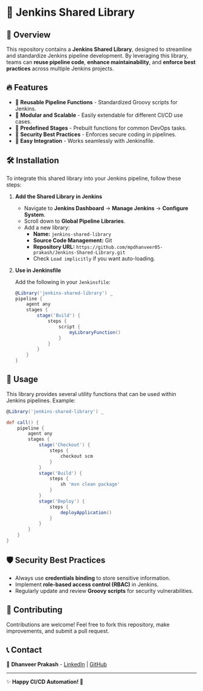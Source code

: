 # 🚀 Jenkins Shared Library

## 📌 Overview

This repository contains a **Jenkins Shared Library**, designed to streamline and standardize Jenkins pipeline development. By leveraging this library, teams can **reuse pipeline code**, **enhance maintainability**, and **enforce best practices** across multiple Jenkins projects.

## 🔥 Features

- 📌 **Reusable Pipeline Functions** - Standardized Groovy scripts for Jenkins.
- 🔄 **Modular and Scalable** - Easily extendable for different CI/CD use cases.
- 🔧 **Predefined Stages** - Prebuilt functions for common DevOps tasks.
- 🔑 **Security Best Practices** - Enforces secure coding in pipelines.
- 📜 **Easy Integration** - Works seamlessly with Jenkinsfile.

## 🛠️ Installation

To integrate this shared library into your Jenkins pipeline, follow these steps:

1. **Add the Shared Library in Jenkins**
    - Navigate to **Jenkins Dashboard** → **Manage Jenkins** → **Configure System**.
    - Scroll down to **Global Pipeline Libraries**.
    - Add a new library:
      - **Name:** `jenkins-shared-library`
      - **Source Code Management:** Git
      - **Repository URL:** `https://github.com/mpdhanveer05-prakash/Jenkins-Shared-Library.git`
      - Check `Load implicitly` if you want auto-loading.

2. **Use in Jenkinsfile**

   Add the following in your `Jenkinsfile`:

   ```groovy
   @Library('jenkins-shared-library') _
   pipeline {
       agent any
       stages {
           stage('Build') {
               steps {
                   script {
                       myLibraryFunction()
                   }
               }
           }
       }
   }
   ```

## 🚀 Usage

This library provides several utility functions that can be used within Jenkins pipelines. Example:

```groovy
@Library('jenkins-shared-library') _

def call() {
    pipeline {
        agent any
        stages {
            stage('Checkout') {
                steps {
                    checkout scm
                }
            }
            stage('Build') {
                steps {
                    sh 'mvn clean package'
                }
            }
            stage('Deploy') {
                steps {
                    deployApplication()
                }
            }
        }
    }
}
```

## 🛡️ Security Best Practices

- Always use **credentials binding** to store sensitive information.
- Implement **role-based access control (RBAC)** in Jenkins.
- Regularly update and review **Groovy scripts** for security vulnerabilities.

## 🤝 Contributing

Contributions are welcome! Feel free to fork this repository, make improvements, and submit a pull request.


## 📞 Contact

📧 **Dhanveer Prakash** - [LinkedIn](https://www.linkedin.com/in/mpdhanveer05-prakash/) | [GitHub](https://github.com/mpdhanveer05-prakash)

---

✨ **Happy CI/CD Automation! 🚀**
